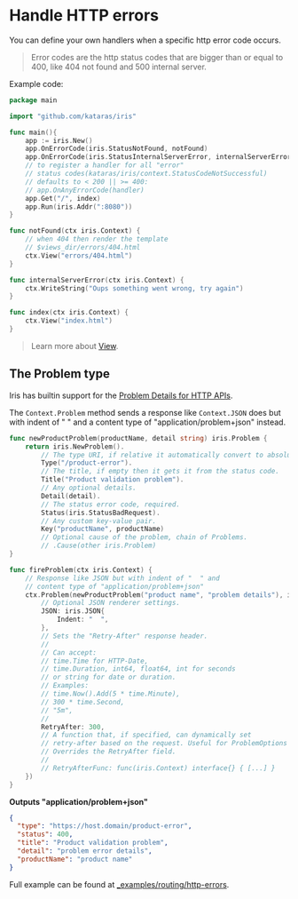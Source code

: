 # Handle HTTP errors

You can define your own handlers when a specific http error code occurs.

> Error codes are the http status codes that are bigger than or equal to 400, like 404 not found and 500 internal server.

Example code:

```go
package main

import "github.com/kataras/iris"

func main(){
    app := iris.New()
    app.OnErrorCode(iris.StatusNotFound, notFound)
    app.OnErrorCode(iris.StatusInternalServerError, internalServerError)
    // to register a handler for all "error"
    // status codes(kataras/iris/context.StatusCodeNotSuccessful)
    // defaults to < 200 || >= 400:
    // app.OnAnyErrorCode(handler)
    app.Get("/", index)
    app.Run(iris.Addr(":8080"))
}

func notFound(ctx iris.Context) {
    // when 404 then render the template
    // $views_dir/errors/404.html
    ctx.View("errors/404.html")
}

func internalServerError(ctx iris.Context) {
    ctx.WriteString("Oups something went wrong, try again")
}

func index(ctx iris.Context) {
    ctx.View("index.html")
}
```

> Learn more about [View](../view.md).

## The Problem type

Iris has builtin support for the [Problem Details for HTTP APIs](https://tools.ietf.org/html/rfc7807).

The `Context.Problem` method sends a response like `Context.JSON` does but with indent of "  " and
a content type of "application/problem+json" instead.

```go
func newProductProblem(productName, detail string) iris.Problem {
    return iris.NewProblem().
        // The type URI, if relative it automatically convert to absolute.
        Type("/product-error"). 
        // The title, if empty then it gets it from the status code.
        Title("Product validation problem").
        // Any optional details.
        Detail(detail).
        // The status error code, required.
        Status(iris.StatusBadRequest).
        // Any custom key-value pair.
        Key("productName", productName)
        // Optional cause of the problem, chain of Problems.
        // .Cause(other iris.Problem)
}

func fireProblem(ctx iris.Context) {
    // Response like JSON but with indent of "  " and
    // content type of "application/problem+json"
    ctx.Problem(newProductProblem("product name", "problem details"), iris.ProblemOptions{
        // Optional JSON renderer settings.
        JSON: iris.JSON{
            Indent: "  ",
        },
        // Sets the "Retry-After" response header.
        //
        // Can accept:
        // time.Time for HTTP-Date,
        // time.Duration, int64, float64, int for seconds
        // or string for date or duration.
        // Examples:
        // time.Now().Add(5 * time.Minute),
        // 300 * time.Second,
        // "5m",
        //
        RetryAfter: 300,
        // A function that, if specified, can dynamically set
        // retry-after based on the request. Useful for ProblemOptions reusability.
        // Overrides the RetryAfter field.
        //
        // RetryAfterFunc: func(iris.Context) interface{} { [...] }
    })
}
```

**Outputs "application/problem+json"**

```json
{
  "type": "https://host.domain/product-error",
  "status": 400,
  "title": "Product validation problem",
  "detail": "problem error details",
  "productName": "product name"
}
```

Full example can be found at [_examples/routing/http-errors](https://github.com/kataras/iris/blob/master/_examples/routing/http-errors/main.go).
